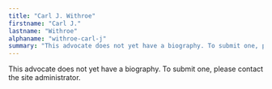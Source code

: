 ```yaml
---
title: "Carl J. Withroe"
firstname: "Carl J."
lastname: "Withroe"
alphaname: "withroe-carl-j"
summary: "This advocate does not yet have a biography. To submit one, please contact the site administrator."
---
```

This advocate does not yet have a biography. To submit one, please contact the site administrator.

